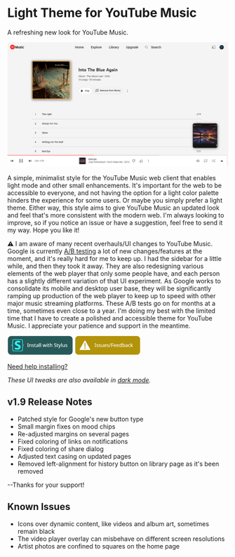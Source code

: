 # Light Theme for YouTube Music
A refreshing new look for YouTube Music.

<img src="https://raw.githubusercontent.com/Tech-How/Light-Theme-for-YouTube-Music/main/images/repo/readme/4.png"/>

A simple, minimalist style for the YouTube Music web client that enables light mode and other small enhancements. It's important for the web to be accessible to everyone, and not having the option for a light color palette hinders the experience for some users. Or maybe you simply prefer a light theme. Either way, this style aims to give YouTube Music an updated look and feel that's more consistent with the modern web. I'm always looking to improve, so if you notice an issue or have a suggestion, feel free to send it my way. Hope you like it!

⚠ I am aware of many recent overhauls/UI changes to YouTube Music. Google is currently [A/B testing](https://vwo.com/ab-testing/) a lot of new changes/features at the moment, and it's really hard for me to keep up. I had the sidebar for a little while, and then they took it away. They are also redesigning various elements of the web player that only some people have, and each person has a slightly different variation of that UI experiment. As Google works to consolidate its mobile and desktop user base, they will be significantly ramping up production of the web player to keep up to speed with other major music streaming platforms. These A/B tests go on for months at a time, sometimes even close to a year. I'm doing my best with the limited time that I have to create a polished and accessible theme for YouTube Music. I appreciate your patience and support in the meantime.

[![Install with Stylus](https://raw.githubusercontent.com/Tech-How/Light-Theme-for-YouTube-Music/main/images/repo/readme/install-button.png)](https://userstyles.world/style/8981/light-theme-for-youtube-music)
[![Issues/Feedback](https://raw.githubusercontent.com/Tech-How/Light-Theme-for-YouTube-Music/main/images/repo/readme/issues-button.png)](https://github.com/Tech-How/Light-Theme-for-YouTube-Music/issues/new/choose)

[Need help installing?](https://github.com/Tech-How/Light-Theme-for-YouTube-Music/blob/main/HELP.md)

_These UI tweaks are also available in [dark mode](https://userstyles.world/style/8982/youtube-music-tweaks)._

## v1.9 Release Notes
- Patched style for Google's new button type
- Small margin fixes on mood chips
- Re-adjusted margins on several pages
- Fixed coloring of links on notifications
- Fixed coloring of share dialog
- Adjusted text casing on updated pages
- Removed left-alignment for history button on library page as it's been removed

--Thanks for your support!


## Known Issues
- Icons over dynamic content, like videos and album art, sometimes remain black
- The video player overlay can misbehave on different screen resolutions
- Artist photos are confined to squares on the home page

